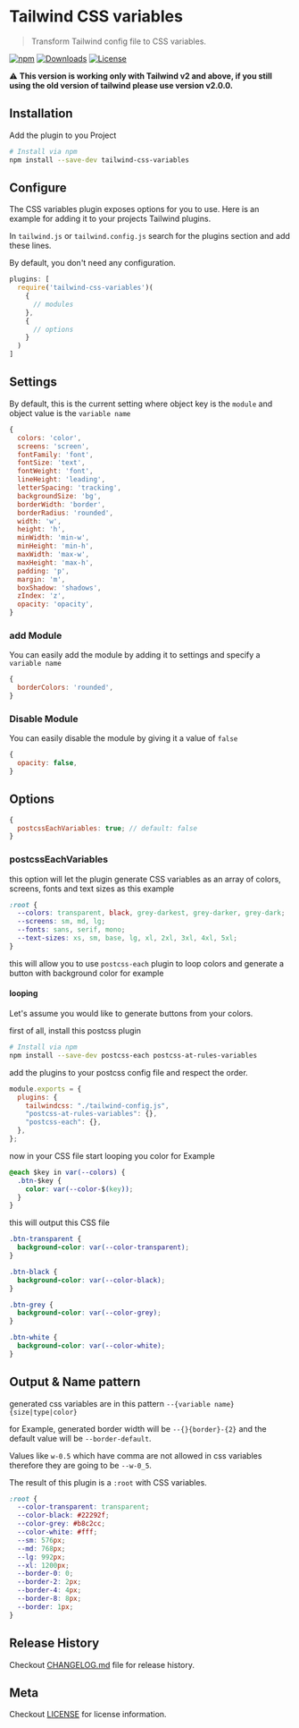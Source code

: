 # Tailwind CSS variables

> Transform Tailwind config file to CSS variables.

[![npm](https://img.shields.io/npm/v/tailwind-css-variables.svg?style=for-the-badge)](https://www.npmjs.com/package/tailwind-css-variables)
[![Downloads](https://img.shields.io/npm/dt/tailwind-css-variables.svg?style=for-the-badge)](https://www.npmjs.com/package/tailwind-css-variables)
[![License](https://img.shields.io/npm/l/tailwind-css-variables.svg?style=for-the-badge)](https://es.wikipedia.org/wiki/Licencia_MIT)

:warning: **This version is working only with Tailwind v2 and above, if you still using the old version of tailwind please use version v2.0.0.**

## Installation

Add the plugin to you Project

```bash
# Install via npm
npm install --save-dev tailwind-css-variables
```

## Configure

The CSS variables plugin exposes options for you to use. Here is an example for adding it to your projects Tailwind plugins.

In `tailwind.js` or `tailwind.config.js` search for the plugins section and add these lines.

By default, you don't need any configuration.

```js
plugins: [
  require('tailwind-css-variables')(
    {
      // modules
    },
    {
      // options
    }
  )
]
```

## Settings

By default, this is the current setting
where object key is the `module` and object value is the `variable name`

```js
{
  colors: 'color',
  screens: 'screen',
  fontFamily: 'font',
  fontSize: 'text',
  fontWeight: 'font',
  lineHeight: 'leading',
  letterSpacing: 'tracking',
  backgroundSize: 'bg',
  borderWidth: 'border',
  borderRadius: 'rounded',
  width: 'w',
  height: 'h',
  minWidth: 'min-w',
  minHeight: 'min-h',
  maxWidth: 'max-w',
  maxHeight: 'max-h',
  padding: 'p',
  margin: 'm',
  boxShadow: 'shadows',
  zIndex: 'z',
  opacity: 'opacity',
}
```

### add Module

You can easily add the module by adding it to settings and specify a `variable name`

```js
{
  borderColors: 'rounded',
}
```

### Disable Module

You can easily disable the module by giving it a value of `false`

```js
{
  opacity: false,
}
```

## Options

```js
{
  postcssEachVariables: true; // default: false
}
```

### postcssEachVariables

this option will let the plugin generate CSS variables as an array of colors, screens, fonts and text sizes as this example

```css
:root {
  --colors: transparent, black, grey-darkest, grey-darker, grey-dark;
  --screens: sm, md, lg;
  --fonts: sans, serif, mono;
  --text-sizes: xs, sm, base, lg, xl, 2xl, 3xl, 4xl, 5xl;
}
```

this will allow you to use `postcss-each` plugin to loop colors and generate a button with background color for example

#### looping

Let's assume you would like to generate buttons from your colors.

first of all, install this postcss plugin

```bash
# Install via npm
npm install --save-dev postcss-each postcss-at-rules-variables
```

add the plugins to your postcss config file and respect the order.

```js
module.exports = {
  plugins: {
    tailwindcss: "./tailwind-config.js",
    "postcss-at-rules-variables": {},
    "postcss-each": {},
  },
};
```

now in your CSS file start looping you color for Example

```css
@each $key in var(--colors) {
  .btn-$key {
    color: var(--color-$(key));
  }
}
```

this will output this CSS file

```css
.btn-transparent {
  background-color: var(--color-transparent);
}

.btn-black {
  background-color: var(--color-black);
}

.btn-grey {
  background-color: var(--color-grey);
}

.btn-white {
  background-color: var(--color-white);
}
```

## Output & Name pattern

generated css variables are in this pattern `--{variable name}{size|type|color}`

for Example, generated border width will be `--{}{border}-{2}` and the default value will be `--border-default`.

Values like `w-0.5` which have comma are not allowed in css variables therefore they are going to be `--w-0_5`.

The result of this plugin is a `:root` with CSS variables.

```css
:root {
  --color-transparent: transparent;
  --color-black: #22292f;
  --color-grey: #b8c2cc;
  --color-white: #fff;
  --sm: 576px;
  --md: 768px;
  --lg: 992px;
  --xl: 1200px;
  --border-0: 0;
  --border-2: 2px;
  --border-4: 4px;
  --border-8: 8px;
  --border: 1px;
}
```

## Release History

Checkout [CHANGELOG.md](https://github.com/omarkhatibco/tailwind-css-variables/blob/master/CHANGELOG.md) file for release history.

## Meta

Checkout [LICENSE](https://github.com/omarkhatibco/tailwind-css-variables/blob/master/LICENSE) for license information.
